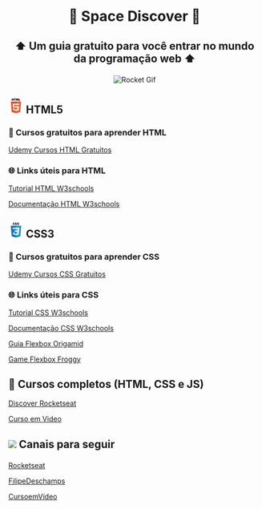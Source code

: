 # <p align="center">🚀 Space Discover 🚀</p>
## <p align="center">⬆️ Um guia gratuito para você entrar no mundo da programação web ⬆️</p>

<p align="center"><img src="https://c.tenor.com/aqjGQV7crbgAAAAC/rocket.gif" alt="Rocket Gif" /></p>

## <img src="https://raw.githubusercontent.com/devicons/devicon/master/icons/html5/html5-original-wordmark.svg" width="30" /> HTML5
### 📓 Cursos gratuitos para aprender HTML
<p>
  <a href="https://www.udemy.com/topic/html5/?price=price-free&sort=popularity" target="_blank">Udemy Cursos HTML Gratuitos</a>
</p>

### 🌐 Links úteis para HTML
<p>
  <a href="https://www.w3schools.com/html/default.asp" target="_blank">Tutorial HTML W3schools</a>
</p>
<p>
  <a href="https://www.w3schools.com/tags/default.asp" target="_blank">Documentação HTML W3schools</a>
</p>

## <img src="https://raw.githubusercontent.com/devicons/devicon/master/icons/css3/css3-original-wordmark.svg" width="30" /> CSS3
### 📓 Cursos gratuitos para aprender CSS
<p>
  <a href="https://www.udemy.com/topic/css/?price=price-free&sort=popularity" target="_blank">Udemy Cursos CSS Gratuitos</a>
</p>

### 🌐 Links úteis para CSS
<p>
  <a href="https://www.w3schools.com/css/default.asp" target="_blank">Tutorial CSS W3schools</a>
</p>
<p>
  <a href="https://www.w3schools.com/cssref/default.asp" target="_blank">Documentação CSS W3schools</a>
</p>
<p>
  <a href="https://origamid.com/projetos/flexbox-guia-completo/" target="_blank">Guia Flexbox Origamid</a>
</p>
<p>
  <a href="https://flexboxfroggy.com/" target="_blank">Game Flexbox Froggy</a>
</p>

## 📘 Cursos completos (HTML, CSS e JS)
<p>
  <a href="https://www.rocketseat.com.br/discover" target="_blank">Discover Rocketseat</a>
</p>
<p>
  <a href="https://www.cursoemvideo.com/" target="_blank">Curso em Video</a>
</p>

## <p><img src="https://www.apaulista.org.br/wp-content/uploads/2021/02/youtube-logo.png" width="30" /> Canais para seguir</p>

<p>
  <a href="https://www.youtube.com/c/RocketSeat" target="_blank">Rocketseat</a>
</p>
<p>
  <a href="https://www.youtube.com/c/FilipeDeschamps" target="_blank">FilipeDeschamps</a>
</p>
<p>
  <a href="https://www.youtube.com/c/CursoemVídeo" target="_blank">CursoemVídeo</a>
</p>
